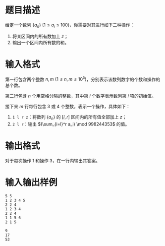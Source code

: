 # 题目描述

给定一个数列 $\{a_n \}~(1 \leq a_i \leq 100)$，你需要对其进行如下二种操作：

1. 将某区间内的所有数加上 $z$；
2. 输出一个区间内所有数的和。

# 输入格式

第一行包含两个整数 $n, m~(1 \leq n,m \leq {10}^5)$，分别表示该数列数字的个数和操作的总个数。

第二行包含 $n$ 个用空格分隔的整数，其中第 $i$ 个数字表示数列第 $i$ 项的初始值。

接下来 $m$ 行每行包含 $3$ 或 $4$ 个整数，表示一个操作，具体如下：

1. `1 l r z`：将数列 $\{a_n \}$ 的 $[l,r]$ 区间内的所有值全部加上 $z$；
2. `2 l r`：输出 $(\sum_{i=l}^r a_i) \mod 998244353$ 的值。

# 输出格式

对于每次操作 1 和操作 3，在一行内输出其答案。

# 输入输出样例

```input1
5 5
1 2 3 4 5
2 2 4
1 2 3 4
2 2 4
1 1 5 6
2 1 5
```

```output1
9
17
53
```
